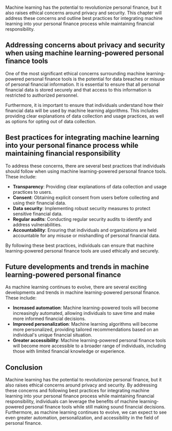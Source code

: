 
Machine learning has the potential to revolutionize personal finance, but it also raises ethical concerns around privacy and security. This chapter will address these concerns and outline best practices for integrating machine learning into your personal finance process while maintaining financial responsibility.

Addressing concerns about privacy and security when using machine learning-powered personal finance tools
---------------------------------------------------------------------------------------------------------

One of the most significant ethical concerns surrounding machine learning-powered personal finance tools is the potential for data breaches or misuse of personal financial information. It is essential to ensure that all personal financial data is stored securely and that access to this information is restricted to authorized personnel.

Furthermore, it is important to ensure that individuals understand how their financial data will be used by machine learning algorithms. This includes providing clear explanations of data collection and usage practices, as well as options for opting out of data collection.

Best practices for integrating machine learning into your personal finance process while maintaining financial responsibility
-----------------------------------------------------------------------------------------------------------------------------

To address these concerns, there are several best practices that individuals should follow when using machine learning-powered personal finance tools. These include:

* **Transparency**: Providing clear explanations of data collection and usage practices to users.
* **Consent**: Obtaining explicit consent from users before collecting and using their financial data.
* **Data security**: Implementing robust security measures to protect sensitive financial data.
* **Regular audits**: Conducting regular security audits to identify and address vulnerabilities.
* **Accountability**: Ensuring that individuals and organizations are held accountable for any misuse or mishandling of personal financial data.

By following these best practices, individuals can ensure that machine learning-powered personal finance tools are used ethically and securely.

Future developments and trends in machine learning-powered personal finance
---------------------------------------------------------------------------

As machine learning continues to evolve, there are several exciting developments and trends in machine learning-powered personal finance. These include:

* **Increased automation**: Machine learning-powered tools will become increasingly automated, allowing individuals to save time and make more informed financial decisions.
* **Improved personalization**: Machine learning algorithms will become more personalized, providing tailored recommendations based on an individual's unique financial situation.
* **Greater accessibility**: Machine learning-powered personal finance tools will become more accessible to a broader range of individuals, including those with limited financial knowledge or experience.

Conclusion
----------

Machine learning has the potential to revolutionize personal finance, but it also raises ethical concerns around privacy and security. By addressing these concerns and following best practices for integrating machine learning into your personal finance process while maintaining financial responsibility, individuals can leverage the benefits of machine learning-powered personal finance tools while still making sound financial decisions. Furthermore, as machine learning continues to evolve, we can expect to see even greater automation, personalization, and accessibility in the field of personal finance.
